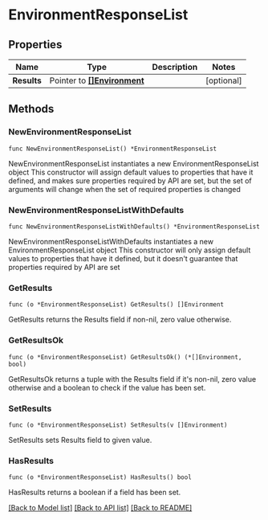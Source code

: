 # EnvironmentResponseList

## Properties

Name | Type | Description | Notes
------------ | ------------- | ------------- | -------------
**Results** | Pointer to [**[]Environment**](Environment.md) |  | [optional] 

## Methods

### NewEnvironmentResponseList

`func NewEnvironmentResponseList() *EnvironmentResponseList`

NewEnvironmentResponseList instantiates a new EnvironmentResponseList object
This constructor will assign default values to properties that have it defined,
and makes sure properties required by API are set, but the set of arguments
will change when the set of required properties is changed

### NewEnvironmentResponseListWithDefaults

`func NewEnvironmentResponseListWithDefaults() *EnvironmentResponseList`

NewEnvironmentResponseListWithDefaults instantiates a new EnvironmentResponseList object
This constructor will only assign default values to properties that have it defined,
but it doesn't guarantee that properties required by API are set

### GetResults

`func (o *EnvironmentResponseList) GetResults() []Environment`

GetResults returns the Results field if non-nil, zero value otherwise.

### GetResultsOk

`func (o *EnvironmentResponseList) GetResultsOk() (*[]Environment, bool)`

GetResultsOk returns a tuple with the Results field if it's non-nil, zero value otherwise
and a boolean to check if the value has been set.

### SetResults

`func (o *EnvironmentResponseList) SetResults(v []Environment)`

SetResults sets Results field to given value.

### HasResults

`func (o *EnvironmentResponseList) HasResults() bool`

HasResults returns a boolean if a field has been set.


[[Back to Model list]](../README.md#documentation-for-models) [[Back to API list]](../README.md#documentation-for-api-endpoints) [[Back to README]](../README.md)



